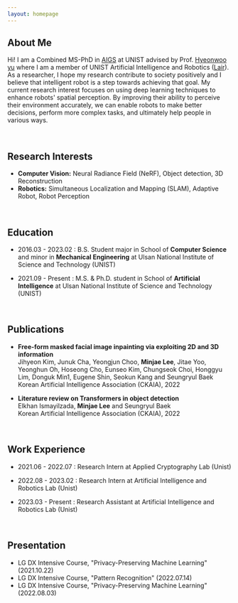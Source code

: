 ```yaml
---
layout: homepage
---
```


## About Me

Hi! I am a Combined MS-PhD in [AIGS](https://aigs.unist.ac.kr/eng/index.php) at UNIST advised by Prof. [Hyeonwoo yu](https://bogus2000.github.io/) where I am a member of UNIST Artificial Intelligence and Robotics ([Lair](https://lair.unist.ac.kr/)). As a researcher, I hope my research contribute to society positively and I believe that intelligent robot  is a step towards achieving that goal. My current research interest focuses on using deep learning techniques to enhance robots' spatial perception. By improving their ability to perceive their environment accurately, we can enable robots to make better decisions, perform more complex tasks, and ultimately help people in various ways.

<br>
<!-- From the very beginning of undergraduate studies (sophomore), I have been interested in participating in research activities in the areas of Computer Science. During 2020, I have worked as a research assistant in Software Engineering lab with focus on patch validation, and later I was a research assistant in Applied Cryptography lab with focus on privacy-preserving machine learning. -->


## Research Interests

- **Computer Vision:** Neural Radiance Field (NeRF), Object detection, 3D Reconstruction
- **Robotics:** Simultaneous Localization and Mapping (SLAM), Adaptive Robot, Robot Perception

<br>

## Education
- 2016.03 - 2023.02 : B.S. Student major in School of **Computer Science** and minor in **Mechanical Engineering** at Ulsan National Institute of Science and Technology (UNIST)
  
- 2021.09 - Present : M.S. & Ph.D. student in School of **Artificial Intelligence** at Ulsan National Institute of Science and Technology (UNIST)

<br>

## Publications

- **Free-form masked facial image inpainting via exploiting 2D and 3D information**
  <br>
  Jihyeon Kim, Junuk Cha, Yeongjun Choo, **Minjae Lee**, Jitae Yoo, Yeonghun Oh, Hoseong Cho, Eunseo Kim, Chungseok Choi, Honggyu Lim, Donguk Min1, Eugene Shin, Seokun Kang and Seungryul Baek
  <br>
  Korean Artificial Intelligence Association (CKAIA), 2022
  

- **Literature review on Transformers in object detection**
  <br>
  Elkhan Ismayilzada, **Minjae Lee** and Seungryul Baek
  <br>
  Korean Artificial Intelligence Association (CKAIA), 2022
  <!-- <br>
  [[Paper](https://doi.org/10.1038/s41467-022-32168-5)] -->

<br/>

## Work Experience

- 2021.06 - 2022.07 : Research Intern at Applied Cryptography Lab (Unist)
  
- 2022.08 - 2023.02 : Research Intern at Artificial Intelligence and Robotics Lab (Unist)

- 2023.03 - Present : Research Assistant at Artificial Intelligence and Robotics Lab (Unist) 

<br>

## Presentation

- LG DX Intensive Course, "Privacy-Preserving Machine Learning" (2021.10.22)
- LG DX Intensive Course, "Pattern Recognition" (2022.07.14)
- LG DX Intensive Course, "Privacy-Preserving Machine Learning" (2022.08.03)
